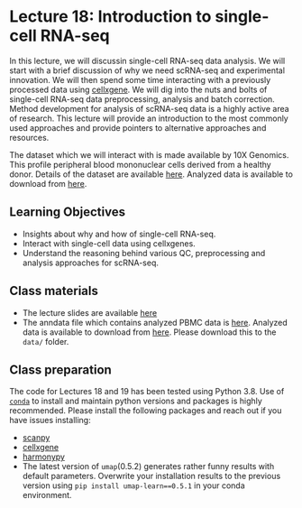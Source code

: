 # Lecture 18: Introduction to single-cell RNA-seq

In this lecture, we will discussin single-cell RNA-seq data analysis. We will start with a brief discussion of why we need scRNA-seq and experimental innovation. We will then spend some time interacting with a previously processed data using [cellxgene](https://github.com/chanzuckerberg/cellxgene). We will dig into the nuts and bolts of single-cell RNA-seq data preprocessing, analysis and batch correction. Method development for analysis of scRNA-seq data is a highly active area of research. This lecture will provide an introduction to the most commonly used approaches and provide pointers to alternative approaches and resources.

The dataset which we will interact with is made available by 10X Genomics. This profile peripheral blood mononuclear cells derived from a healthy donor. Details of the dataset are available [here](https://support.10xgenomics.com/single-cell-gene-expression/datasets/3.0.0/pbmc_10k_protein_v3). Analyzed data is available to download from [here](https://drive.google.com/file/d/1haywzdKgexv0Mm5KMDfJMVjI0PLaSy5b/view?usp=sharing).

## Learning Objectives 
- Insights about why and how of single-cell RNA-seq.
- Interact with single-cell data using cellxgenes.
- Understand the reasoning behind various QC, preprocessing and analysis approaches for scRNA-seq. 

## Class materials
- The lecture slides are available [here](Lecture18_singlecell_RNAseq_slides.pdf)
- The anndata file which contains analyzed PBMC data is [here](https://support.10xgenomics.com/single-cell-gene-expression/datasets/3.0.0/pbmc_10k_protein_v3). Analyzed data is available to download from [here](https://drive.google.com/file/d/1haywzdKgexv0Mm5KMDfJMVjI0PLaSy5b/view?usp=sharing). Please download this to the `data/` folder.


## Class preparation
The code for Lectures 18 and 19 has been tested using Python 3.8. Use of [`conda`](https://docs.conda.io/en/latest/miniconda.html) to install and maintain python versions and packages is highly recommended. Please install the following packages and reach out if you have issues installing:
- [scanpy](https://scanpy.readthedocs.io/en/stable/) 
- [cellxgene](https://github.com/chanzuckerberg/cellxgene-documentation/blob/main/README.md)
- [harmonypy](https://github.com/slowkow/harmonypy)
- The latest version of `umap`(0.5.2) generates rather funny results with default parameters. Overwrite your installation results to the previous version using 
`pip install umap-learn==0.5.1` in your conda environment.

